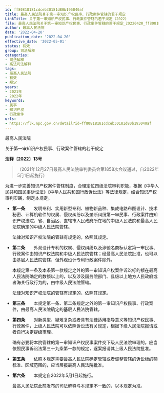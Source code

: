 ```yaml
---
id: ff80818181cdceb30181d80b195040af
title: 最高人民法院关于第一审知识产权民事、行政案件管辖的若干规定
LinkTitle: 关于第一审知识产权民事、行政案件管辖的若干规定（2022）
file: 最高人民法院关于第一审知识产权民事、行政案件管辖的若干规定_20220420_ff80818181cdceb30181d80b195040af.docx
author: 最高人民法院
date: '2022-04-20'
publication_date: '2022-04-20'
effective_date: '2022-05-01'
status: 有效
group: 司法解释
categories:
- 司法解释
- 高法司法解释
tags:
- 最高人民法院
- 有效
- 规定
years:
- 2021年
- 2022年
keywords:
- 民事
- 知识产权
- 行政案件
urls:
- https://flk.npc.gov.cn/detail?id=ff80818181cdceb30181d80b195040af
---
```


最高人民法院

关于第一审知识产权民事、行政案件管辖的若干规定

**法释〔2022〕13号**

> （2021年12月27日最高人民法院审判委员会第1858次会议通过，自2022年5月1日起施行）

为进一步完善知识产权案件管辖制度，合理定位四级法院审判职能，根据《中华人民共和国民事诉讼法》《中华人民共和国行政诉讼法》等法律规定，结合知识产权审判实践，制定本规定。

- **第一条**　　发明专利、实用新型专利、植物新品种、集成电路布图设计、技术秘密、计算机软件的权属、侵权纠纷以及垄断纠纷第一审民事、行政案件由知识产权法院，省、自治区、直辖市人民政府所在地的中级人民法院和最高人民法院确定的中级人民法院管辖。

  法律对知识产权法院的管辖有规定的，依照其规定。

- **第二条**　　外观设计专利的权属、侵权纠纷以及涉驰名商标认定第一审民事、行政案件由知识产权法院和中级人民法院管辖；经最高人民法院批准，也可以由基层人民法院管辖，但外观设计专利行政案件除外。

  本规定第一条及本条第一款规定之外的第一审知识产权案件诉讼标的额在最高人民法院确定的数额以上的，以及涉及国务院部门、县级以上地方人民政府或者海关行政行为的，由中级人民法院管辖。

  法律对知识产权法院的管辖有规定的，依照其规定。

- **第三条**　　本规定第一条、第二条规定之外的第一审知识产权民事、行政案件，由最高人民法院确定的基层人民法院管辖。

- **第四条**　　对新类型、疑难复杂或者具有法律适用指导意义等知识产权民事、行政案件，上级人民法院可以依照诉讼法有关规定，根据下级人民法院报请或者自行决定提级审理。

  确有必要将本院管辖的第一审知识产权民事案件交下级人民法院审理的，应当依照民事诉讼法第三十九条第一款的规定，逐案报请其上级人民法院批准。

- **第五条**　　依照本规定需要最高人民法院确定管辖或者调整管辖的诉讼标的额标准、区域范围的，应当层报最高人民法院批准。

- **第六条**　　本规定自2022年5月1日起施行。

  最高人民法院此前发布的司法解释与本规定不一致的，以本规定为准。
